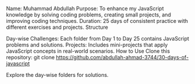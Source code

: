 Name: Muhammad Abdullah
Purpose: To enhance my JavaScript knowledge by solving coding problems, creating small projects, and improving coding techniques.
Duration: 25 days of consistent practice with different exercises and projects.
Structure

Day-wise Challenges: Each folder from Day 1 to Day 25 contains JavaScript problems and solutions.
Projects: Includes mini-projects that apply JavaScript concepts in real-world scenarios.
How to Use
Clone this repository:
git clone https://github.com/abdullah-ahmad-3744/30-days-of-javascript


Explore the day-wise folders for solutions.
